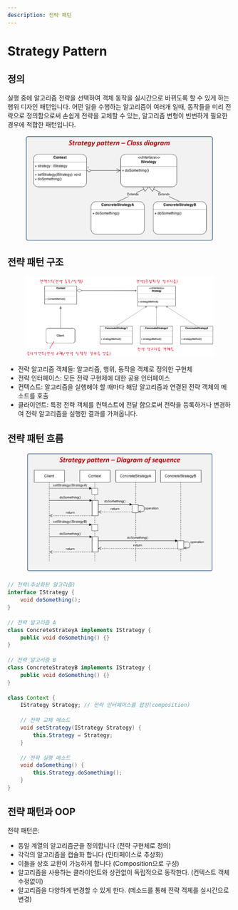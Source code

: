 ```yaml
---
description: 전략 패턴
---
```


# Strategy Pattern

## 정의

실행 중에 알고리즘 전략을 선택하여 객체 동작을 실시간으로 바뀌도록 할 수 있게 하는 행위 디자인 패턴입니다. 어떤 일을 수행하는 알고리즘이 여러개 일때, 동작들을 미리 전략으로 정의함으로써 손쉽게 전략을 교체할 수 있는, 알고리즘 변형이 빈번하게 필요한 경우에 적합한 패턴입니다.

<figure><img src="../.gitbook/assets/image (237).png" alt=""><figcaption></figcaption></figure>

## 전략 패턴 구조

<figure><img src="../.gitbook/assets/image (238).png" alt=""><figcaption></figcaption></figure>

* 전략 알고리즘 객체들: 알고리즘, 행위, 동작을 객체로 정의한 구현체
* 전략 인터페이스: 모든 전략 구현제에 대한 공용 인터페이스
* 컨텍스트: 알고리즘을 실행해야 할 때마다 해당 알고리즘과 연결된 전략 객체의 메소드를 호출
* 클라이언트: 특정 전략 객체를 컨텍스트에 전달 함으로써 전략을 등록하거나 변경하여 전략 알고리즘을 실행한 결과를 가져옵니다.



## 전략 패턴 흐름

<figure><img src="../.gitbook/assets/image (239).png" alt=""><figcaption></figcaption></figure>

```java
// 전략(추상화된 알고리즘)
interface IStrategy {
    void doSomething();
}

// 전략 알고리즘 A
class ConcreteStrateyA implements IStrategy {
    public void doSomething() {}
}

// 전략 알고리즘 B
class ConcreteStrateyB implements IStrategy {
    public void doSomething() {}
}
    
class Context {
    IStrategy Strategy; // 전략 인터페이스를 합성(composition)
	
    // 전략 교체 메소드
    void setStrategy(IStrategy Strategy) {
        this.Strategy = Strategy;
    }
	
    // 전략 실행 메소드
    void doSomething() {
        this.Strategy.doSomething();
    }
}
```



## 전략 패턴과 OOP

전략 패턴은:

* 동일 계열의 알고리즘군을 정의합니다 (전략 구현체로 정의)
* 각각의 알고리즘을 캡슐화 합니다 (인터페이스로 추상화)
* 이들을 상호 교환이 가능하게 합니다 (Composition으로 구성)
* 알고리즘을 사용하는 클라이언트와 상관없이 독립적으로 동작한다. (컨텍스트 객체 수정없이)
* 알고리즘을 다양하게 변경할 수 있게 한다. (메소드를 통해 전략 객체를 실시간으로 변경)
